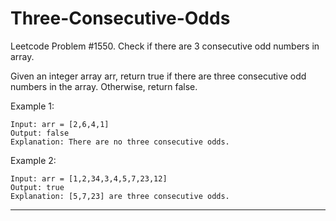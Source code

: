 # Three-Consecutive-Odds
Leetcode Problem #1550. Check if there are 3 consecutive odd numbers in array.

Given an integer array arr, return true if there are three consecutive odd numbers in the array. Otherwise, return false.
 

Example 1:
```
Input: arr = [2,6,4,1]
Output: false
Explanation: There are no three consecutive odds.
```

Example 2:
```
Input: arr = [1,2,34,3,4,5,7,23,12]
Output: true
Explanation: [5,7,23] are three consecutive odds.
```

---
